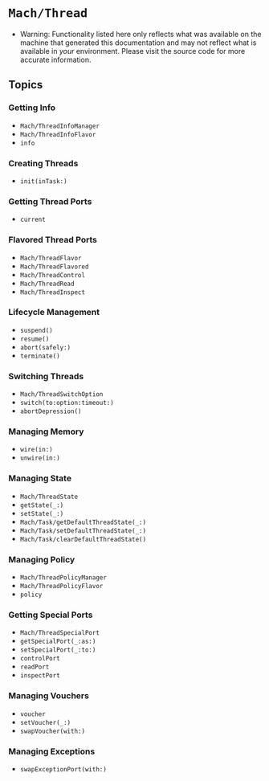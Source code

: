 # ``Mach/Thread``

- Warning: Functionality listed here only reflects what was available on the machine that generated this documentation and may not reflect what is available in *your* environment. Please visit the source code for more accurate information.

## Topics

### Getting Info

- ``Mach/ThreadInfoManager``
- ``Mach/ThreadInfoFlavor``
- ``info``


### Creating Threads

- ``init(inTask:)``

### Getting Thread Ports

- ``current``

### Flavored Thread Ports

- ``Mach/ThreadFlavor``
- ``Mach/ThreadFlavored``
- ``Mach/ThreadControl``
- ``Mach/ThreadRead``
- ``Mach/ThreadInspect``

### Lifecycle Management

- ``suspend()``
- ``resume()``
- ``abort(safely:)``
- ``terminate()``

### Switching Threads

- ``Mach/ThreadSwitchOption``
- ``switch(to:option:timeout:)``
- ``abortDepression()``

### Managing Memory

- ``wire(in:)``
- ``unwire(in:)``

### Managing State

- ``Mach/ThreadState``
- ``getState(_:)``
- ``setState(_:)``
- ``Mach/Task/getDefaultThreadState(_:)``
- ``Mach/Task/setDefaultThreadState(_:)``
- ``Mach/Task/clearDefaultThreadState()``

### Managing Policy

- ``Mach/ThreadPolicyManager``
- ``Mach/ThreadPolicyFlavor``
- ``policy``

### Getting Special Ports

- ``Mach/ThreadSpecialPort``
- ``getSpecialPort(_:as:)``
- ``setSpecialPort(_:to:)``
- ``controlPort``
- ``readPort``
- ``inspectPort``

### Managing Vouchers

- ``voucher``
- ``setVoucher(_:)``
- ``swapVoucher(with:)``

### Managing Exceptions

- ``swapExceptionPort(with:)``
